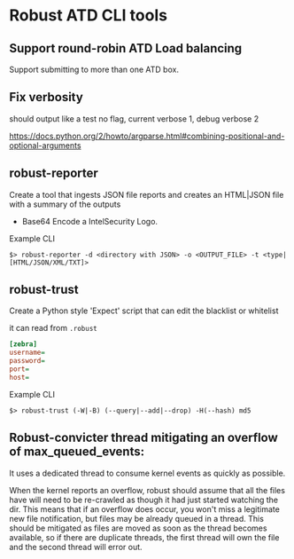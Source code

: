 Robust ATD CLI tools
================
## Support round-robin ATD Load balancing

Support submitting to more than one ATD box. 


## Fix verbosity

should output like a test no flag, current verbose 1, debug verbose 2

<https://docs.python.org/2/howto/argparse.html#combining-positional-and-optional-arguments>

## robust-reporter

Create a tool that ingests JSON file reports and creates an HTML|JSON file with a summary of the outputs

- Base64 Encode a IntelSecurity Logo.

Example CLI
```
$> robust-reporter -d <directory with JSON> -o <OUTPUT_FILE> -t <type|[HTML/JSON/XML/TXT]>
```

## robust-trust

Create a Python style 'Expect' script that can edit the blacklist or whitelist

it can read from `.robust`

```ini
[zebra]
username=
password=
port=
host=
```

Example CLI
```
$> robust-trust (-W|-B) (--query|--add|--drop) -H(--hash) md5
```

## Robust-convicter thread mitigating an overflow of max_queued_events:

It uses a dedicated thread to consume kernel events as quickly as possible.

When the kernel reports an overflow, robust should assume that all the files have will need to be re-crawled as though it had just started watching the dir.
This means that if an overflow does occur, you won't miss a legitimate new file notification, but files may be already queued in a thread. This should be mitigated as files are moved as soon as the thread becomes available, so if there are duplicate threads, the first thread will own the file and the second thread will error out. 
